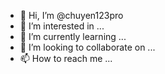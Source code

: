 - 👋 Hi, I’m @chuyen123pro
- 👀 I’m interested in ...
- 🌱 I’m currently learning ...
- 💞️ I’m looking to collaborate on ...
- 📫 How to reach me ...

<!---
chuyen123pro/chuyen123pro is a ✨ special ✨ repository because its `README.md` (this file) appears on your GitHub profile.
You can click the Preview link to take a look at your changes.
--->
